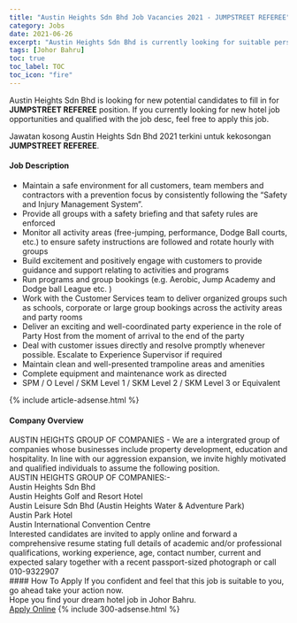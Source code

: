 ```yaml
---
title: "Austin Heights Sdn Bhd Job Vacancies 2021 - JUMPSTREET REFEREE" 
category: Jobs 
date: 2021-06-26 
excerpt: "Austin Heights Sdn Bhd is currently looking for suitable person to fill in the JUMPSTREET REFEREE which positioned at Johor Bahru" 
tags: [Johor Bahru] 
toc: true 
toc_label: TOC 
toc_icon: "fire" 
--- 
```


<p>Austin Heights Sdn Bhd is looking for new potential candidates to fill in for <b>JUMPSTREET REFEREE</b> position. If you currently looking for new hotel job opportunities and qualified with the job desc, feel free to apply this job.
</p>Jawatan kosong Austin Heights Sdn Bhd 2021 terkini untuk kekosongan <b>JUMPSTREET REFEREE</b>. 
<div><div><h4>Job Description</h4></div><div><div><span><div><ul><li>Maintain a safe environment for all customers, team members and contractors with a prevention focus by consistently following the &#8220;Safety and Injury Management System&#8221;.&#160;</li><li>Provide all groups with a safety briefing and that safety rules are enforced&#160;</li><li>Monitor all activity areas (free-jumping, performance, Dodge Ball courts, etc.) to ensure safety instructions are followed and rotate hourly with groups&#160;</li><li>Build excitement and positively engage with customers to provide guidance and support relating to activities and programs&#160;</li><li>Run programs and group bookings (e.g. Aerobic, Jump Academy and Dodge ball League etc. )</li><li>Work with the Customer Services team to deliver organized groups such as schools, corporate or large group bookings across the activity areas and party rooms&#160;</li><li>Deliver an exciting and well-coordinated party experience in the role of Party Host from the moment of arrival to the end of the party&#160;</li><li>Deal with customer issues directly and resolve promptly whenever possible. Escalate to Experience Supervisor if required&#160;</li><li>Maintain clean and well-presented trampoline areas and amenities</li><li>Complete equipment and maintenance work as directed&#160;&#160;</li><li>SPM / O Level / SKM Level 1 / SKM Level 2 / SKM Level 3 or Equivalent&#160;</li></ul></div></span></div></div></div> 
{% include article-adsense.html %} 
<div><div><h4>Company Overview</h4></div><div><div><span><div><div>
<div>AUSTIN HEIGHTS GROUP OF COMPANIES - We are a intergrated group of companies whose businesses include property development, education and hospitality. In line with our aggression expansion, we invite highly motivated and qualified individuals to assume the following position.</div>
<div>AUSTIN HEIGHTS GROUP OF COMPANIES:-</div>
<div>Austin Heights Sdn Bhd</div>
<div>Austin Heights Golf and Resort Hotel</div>
<div>Austin Leisure Sdn Bhd (Austin Heights Water &amp; Adventure Park)</div>
<div>Austin Park Hotel</div>
<div>Austin International Convention Centre</div>
<div>Interested candidates are invited to apply online and forward a comprehensive resume stating full details of academic and/or professional qualifications, working experience, age, contact number, current and expected salary together with a recent passport-sized photograph or call 010-9322907</div>
</div></div></span></div></div></div> 
#### How To Apply 
If you confident and feel that this job is suitable to you, go ahead take your action now. <br/> 
Hope you find your dream hotel job in Johor Bahru. <br/> 
<a href="https://www.jobstreet.com.my/en/job/jumpstreet-referee-4599879?jobId=jobstreet-my-job-4599879" class="btn btn--info" target="_blank" rel="nofollow noopenner">Apply Online</a> 
{% include 300-adsense.html %} 